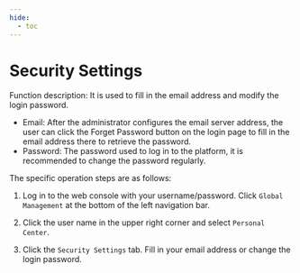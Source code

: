 ```yaml
---
hide:
  - toc
---
```


# Security Settings

Function description: It is used to fill in the email address and modify the login password.

- Email: After the administrator configures the email server address, the user can click the Forget Password button on the login page to fill in the email address there to retrieve the password.
- Password: The password used to log in to the platform, it is recommended to change the password regularly.

The specific operation steps are as follows:

1. Log in to the web console with your username/password. Click `Global Management` at the bottom of the left navigation bar.

    

2. Click the user name in the upper right corner and select `Personal Center`.

    

3. Click the `Security Settings` tab. Fill in your email address or change the login password.

    
